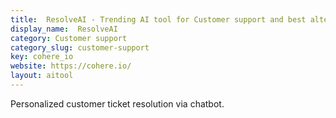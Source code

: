 ```yaml
---
title:  ResolveAI - Trending AI tool for Customer support and best alternatives
display_name:  ResolveAI
category: Customer support
category_slug: customer-support
key: cohere_io
website: https://cohere.io/
layout: aitool
---
```


Personalized customer ticket resolution via chatbot.

